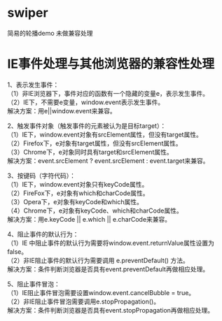 # swiper
简易的轮播demo
未做兼容处理
# IE事件处理与其他浏览器的兼容性处理
1、表示发生事件：     
（1）非IE浏览器下，事件对应的函数有一个隐藏的变量e，表示发生事件。    
（2）IE下，不需要e变量，window.event表示发生事件。    
解决方案：用e||window.event来兼容。    

2、触发事件对象（触发事件的元素被认为是目标target）：    
（1）IE下，window.event对象有srcElement属性，但没有target属性。    
（2）Firefox下，e对象有target属性，但没有srcElement属性。    
（3）Chrome下，e对象同时具有target和srcElement属性。    
解决方案：event.srcElement ? event.srcElement : event.target来兼容。    

3、按键码（字符代码）：      
（1）IE下，window.event对象只有keyCode属性。    
（2）FireFox下，e对象有which和charCode属性。	 
（3）Opera下，e对象有keyCode和which属性。		
（4）Chrome下，e对象有keyCode、which和charCode属性。		
解决方案：用e.keyCode || e.which || e.charCode来兼容。		

4、阻止事件的默认行为：			
（1）IE 中阻止事件的默认行为需要将window.event.returnValue属性设置为false。			
（2）非IE阻止事件的默认行为需要调用 e.preventDefault() 方法。		
解决方案：条件判断浏览器是否具有event.preventDefault再做相应处理。			

5、阻止事件冒泡：		
（1）IE阻止事件冒泡需要设置window.event.cancelBubble = true。			
（2）非IE阻止事件冒泡需要调用e.stopPropagation()。				
解决方案：条件判断浏览器是否具有event.stopPropagation再做相应处理。		